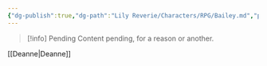 ```yaml
---
{"dg-publish":true,"dg-path":"Lily Reverie/Characters/RPG/Bailey.md","permalink":"/lily-reverie/characters/rpg/bailey/","created":"2023-06-29T02:57:43.952-03:00","updated":"2024-01-20T05:02:33.122-03:00"}
---
```



>[!info] Pending
>Content pending, for a reason or another.

[[Deanne\|Deanne]]

